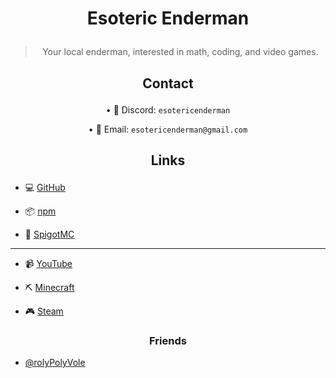 # <p align="center"> Esoteric Enderman </p>

> <p align="center"> Your local enderman, interested in math, coding, and video games. </p>

## <p align="center"> Contact </p>

<p align="center"> &bull; 💬 Discord: <code>esotericenderman</code> </p>

<p align="center"> &bull; 📧 Email: <code>esotericenderman@gmail.com</code> </p>

## <p align="center"> Links </p>

- 💻 [GitHub](https://www.github.com/EsotericEnderman)

- 📦 [npm](https://www.npmjs.com/~esotericenderman)

- 🧱 [SpigotMC](https://www.spigotmc.org/members/esotericenderman.2123396/)

___

- 📹 [YouTube](https://www.youtube.com/@esotericenderman)

- ⛏️ [Minecraft](https://namemc.com/profile/EsotericEnderman.1)

- 🎮 [Steam](https://steamcommunity.com/id/esotericenderman/)

### <p align="center"> Friends </p>

- [@rolyPolyVole](https://github.com/rolyPolyVole)

